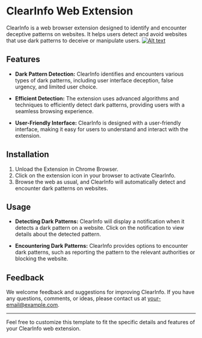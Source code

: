 
# ClearInfo Web Extension

ClearInfo is a web browser extension designed to identify and encounter deceptive patterns on websites. It helps users detect and avoid websites that use dark patterns to deceive or manipulate users.
[![Alt text](https://img.youtube.com/vi/unov8YPBNoM/0.jpg)](https://www.youtube.com/embed/unov8YPBNoM)

## Features

- **Dark Pattern Detection:** ClearInfo identifies and encounters various types of dark patterns, including user interface deception, false urgency, and limited user choice.
  
- **Efficient Detection:** The extension uses advanced algorithms and techniques to efficiently detect dark patterns, providing users with a seamless browsing experience.
  
- **User-Friendly Interface:** ClearInfo is designed with a user-friendly interface, making it easy for users to understand and interact with the extension.

## Installation

1. Unload the Extension in Chrome Browser.
2. Click on the extension icon in your browser to activate ClearInfo.
3. Browse the web as usual, and ClearInfo will automatically detect and encounter dark patterns on websites.

## Usage

- **Detecting Dark Patterns:** ClearInfo will display a notification when it detects a dark pattern on a website. Click on the notification to view details about the detected pattern.
  
- **Encountering Dark Patterns:** ClearInfo provides options to encounter dark patterns, such as reporting the pattern to the relevant authorities or blocking the website.

## Feedback

We welcome feedback and suggestions for improving ClearInfo. If you have any questions, comments, or ideas, please contact us at [your-email@example.com](mailto:atharvados12121@gmail.com).

---

Feel free to customize this template to fit the specific details and features of your ClearInfo web extension.
